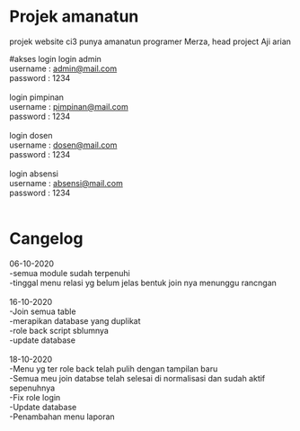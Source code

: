 # Projek amanatun
projek website ci3 punya amanatun
programer Merza, head project Aji arian

#akses login
login admin <br/>
username : admin@mail.com<br/>
password : 1234<br/><br/>
login pimpinan <br/>
username : pimpinan@mail.com<br/>
password : 1234<br/><br/>
login dosen <br/>
username : dosen@mail.com<br/>
password : 1234<br/><br/>
login absensi <br/>
username : absensi@mail.com<br/>
password : 1234<br/><br/>

# Cangelog
06-10-2020<br/>
-semua module sudah terpenuhi<br/>
-tinggal menu relasi yg belum jelas bentuk join nya menunggu rancngan<br/><br/>
16-10-2020<br/>
-Join semua table<br/>
-merapikan database yang duplikat<br/>
-role back script sblumnya<br/>
-update database<br/><br/>
18-10-2020<br/>
-Menu yg ter role back telah pulih dengan tampilan baru<br/>
-Semua meu join databse telah selesai di normalisasi dan sudah aktif sepenuhnya<br/>
-Fix role login<br/>
-Update database<br/>
-Penambahan menu laporan<br/>


